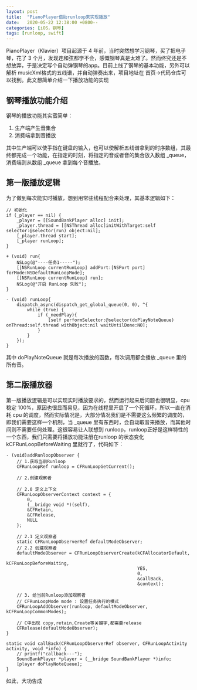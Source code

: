 ```yaml
---
layout: post
title:  "PianoPlayer借助runloop来实现播放"
date:   2020-05-22 12:38:00 +0800--
categories: [iOS，钢琴]
tags: [runloop, swift]  
---
```


PianoPlayer（Klavier）项目起源于 4 年前，当时突然想学习钢琴，买了把电子琴，花了 3 个月，发现连和弦都学不会，感慨钢琴真是太难了。然而终究还是不想放弃，于是决定写个自动弹钢琴的app。目前上线了钢琴的基本功能，另外可以解析 musicXml格式的五线谱，并自动弹奏出来，项目地址在 首页->代码仓库可以找到。此文想简单介绍一下播放功能的实现

## 钢琴播放功能介绍
钢琴的播放功能其实蛮简单：
1. 生产端产生音集合
2. 消费端拿到音播放

其中生产端可以使手指在键盘的输入，也可以使解析五线谱拿到的时序数组，其最终都完成一个功能，在指定的时刻，将指定的音或者音的集合放入数组 _queue，消费端则从数组 _queue 拿到每个音播放。

## 第一版播放逻辑

为了做到每次能实时播放，想到用常驻线程配合来处理，其基本逻辑如下：

```
// 初始化
if (_player == nil) {
    _player = [[SoundBankPlayer alloc] init];
    _player.thread = [[NSThread alloc]initWithTarget:self selector:@selector(run) object:nil];
    [_player.thread start];
    [_player runLoop];
}
```
```
+ (void) run{
    NSLog(@"----任务1-----");
    [[NSRunLoop currentRunLoop] addPort:[NSPort port] forMode:NSDefaultRunLoopMode];
    [[NSRunLoop currentRunLoop] run];
    NSLog(@"开启 RunLoop 失败");
}

- (void) runLoop{
    dispatch_async(dispatch_get_global_queue(0, 0), ^{
        while (true) {
            if (_needPlay){
                [self performSelector:@selector(doPlayNoteQueue) onThread:self.thread withObject:nil waitUntilDone:NO];
            }
        }
    });
}
```
其中 doPlayNoteQueue 就是每次播放的函数，每次调用都会播放 _queue 里的所有音。

## 第二版播放器

第一版播放逻辑是可以实现实时播放要求的，然而运行起来后问题也很明显，cpu 稳定 100%，原因也很显而易见，因为在线程里开启了一个死循环，所以一直在消耗 cpu 的调度，然而实际情况是，大部分情况我们是不需要这么频繁的调度的，即我们需要这样一个机制，当 _queue 里有东西时，会自动取音来播放，而其他时间则不需要任何处理。这很容易让人联想到 runloop，runloop正好是这样特性的一个东西，我们只需要将播放功能注册在runloop 的状态变化 kCFRunLoopBeforeWaiting 里就行了，代码如下：
```
- (void)addRunloopObserver {
    // 1.获取当前Runloop
    CFRunLoopRef runloop = CFRunLoopGetCurrent();
      
    // 2.创建观察者
      
    // 2.0 定义上下文
    CFRunLoopObserverContext context = {
        0,
        (__bridge void *)(self),
        &CFRetain,
        &CFRelease,
        NULL
    };
      
    // 2.1 定义观察者
    static CFRunLoopObserverRef defaultModeObserver;
    // 2.2 创建观察者
    defaultModeObserver = CFRunLoopObserverCreate(kCFAllocatorDefault,
                                                  kCFRunLoopBeforeWaiting,
                                                  YES,
                                                  0,
                                                  &callBack,
                                                  &context);
     
    // 3. 给当前Runloop添加观察者
    // CFRunLoopMode mode : 设置任务执行的模式
    CFRunLoopAddObserver(runloop, defaultModeObserver, kCFRunLoopCommonModes);
      
    // C中出现 copy,retain,Create等关键字,都需要release
    CFRelease(defaultModeObserver);
}

static void callBack(CFRunLoopObserverRef observer, CFRunLoopActivity activity, void *info) {
    // printf("callback---");
    SoundBankPlayer *player = (__bridge SoundBankPlayer *)info;
    [player doPlayNoteQueue];
}
```
如此，大功告成
